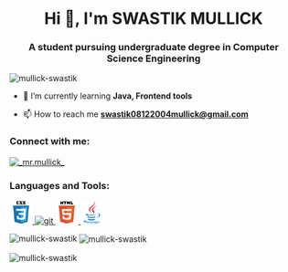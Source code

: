 <h1 align="center">Hi 👋, I'm SWASTIK MULLICK</h1>
<h3 align="center">A student pursuing undergraduate degree in Computer Science Engineering</h3>

<p align="left"> <img src="https://komarev.com/ghpvc/?username=mullick-swastik&label=Profile%20views&color=0e75b6&style=flat" alt="mullick-swastik" /> </p>

- 🌱 I’m currently learning **Java, Frontend tools**

- 📫 How to reach me **swastik08122004mullick@gmail.com**

<h3 align="left">Connect with me:</h3>
<p align="left">
<a href="https://instagram.com/_mr.mullick_" target="blank"><img align="center" src="https://raw.githubusercontent.com/rahuldkjain/github-profile-readme-generator/master/src/images/icons/Social/instagram.svg" alt="_mr.mullick_" height="30" width="40" /></a>
</p>

<h3 align="left">Languages and Tools:</h3>
<p align="left"> <a href="https://www.w3schools.com/css/" target="_blank" rel="noreferrer"> <img src="https://raw.githubusercontent.com/devicons/devicon/master/icons/css3/css3-original-wordmark.svg" alt="css3" width="40" height="40"/> </a> <a href="https://git-scm.com/" target="_blank" rel="noreferrer"> <img src="https://www.vectorlogo.zone/logos/git-scm/git-scm-icon.svg" alt="git" width="40" height="40"/> </a> <a href="https://www.w3.org/html/" target="_blank" rel="noreferrer"> <img src="https://raw.githubusercontent.com/devicons/devicon/master/icons/html5/html5-original-wordmark.svg" alt="html5" width="40" height="40"/> </a> <a href="https://www.java.com" target="_blank" rel="noreferrer"> <img src="https://raw.githubusercontent.com/devicons/devicon/master/icons/java/java-original.svg" alt="java" width="40" height="40"/> </a> </p>

<p><img align="left" src="https://github-readme-stats.vercel.app/api/top-langs?username=mullick-swastik&show_icons=true&locale=en&layout=compact" alt="mullick-swastik" /></p>

<p>&nbsp;<img align="center" src="https://github-readme-stats.vercel.app/api?username=mullick-swastik&show_icons=true&locale=en" alt="mullick-swastik" /></p>

<p><img align="center" src="https://github-readme-streak-stats.herokuapp.com/?user=mullick-swastik&" alt="mullick-swastik" /></p>
